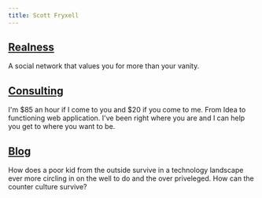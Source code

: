 ```yaml
---
title: Scott Fryxell
---
```


## [Realness](/realness.html)
A social network that values you for more than your vanity.

## [Consulting](/consulting.html)
I'm $85 an hour if I come to you and $20 if you come to me. From Idea to functioning web application. I've been right where you are and I can help you get to where you want to be.

## [Blog](/blog)
How does a poor kid from the outside survive in a technology landscape ever more circling in on the well to do and the over priveleged. How can the counter culture survive?
